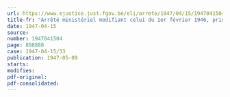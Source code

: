 ```yaml
---
url: https://www.ejustice.just.fgov.be/eli/arrete/1947/04/15/1947041504/justel
title-fr: "Arrêté ministériel modifiant celui du 1er février 1946, pris en exécution du règlement général relatif à l'amélioration de l'espèce chevaline"
date: 1947-04-15
source:
number: 1947041504
page: 888888
case: 1947-04-15/33
publication: 1947-05-09
starts:
modifies:
pdf-original:
pdf-consolidated:
---
```


